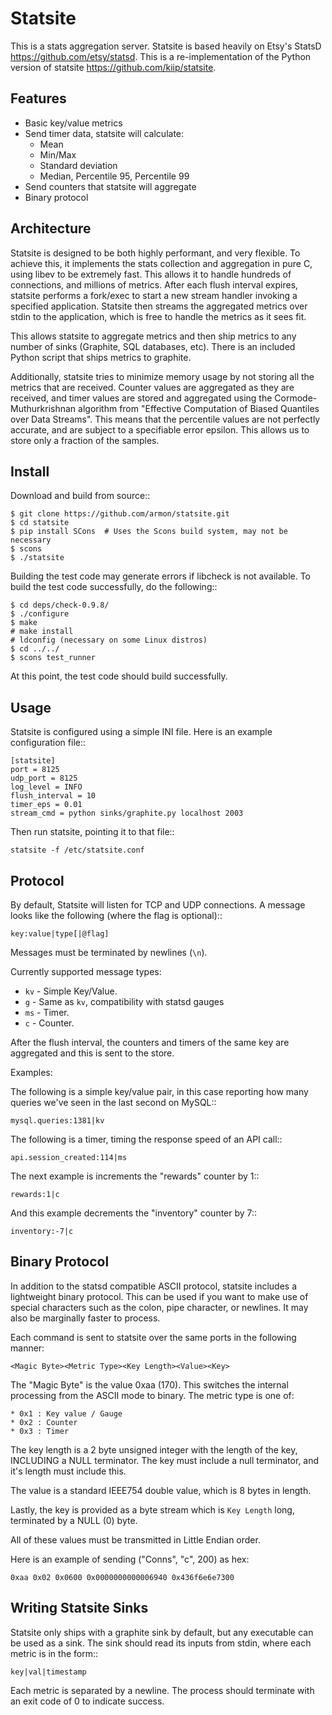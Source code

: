 Statsite
========

This is a stats aggregation server. Statsite is based heavily
on Etsy's StatsD <https://github.com/etsy/statsd>. This is
a re-implementation of the Python version of statsite
<https://github.com/kiip/statsite>.

Features
--------

* Basic key/value metrics
* Send timer data, statsite will calculate:
  - Mean
  - Min/Max
  - Standard deviation
  - Median, Percentile 95, Percentile 99
* Send counters that statsite will aggregate
* Binary protocol


Architecture
-------------

Statsite is designed to be both highly performant,
and very flexible. To achieve this, it implements the stats
collection and aggregation in pure C, using libev to be
extremely fast. This allows it to handle hundreds of connections,
and millions of metrics. After each flush interval expires,
statsite performs a fork/exec to start a new stream handler
invoking a specified application. Statsite then streams the
aggregated metrics over stdin to the application, which is
free to handle the metrics as it sees fit.

This allows statsite to aggregate metrics and then ship metrics
to any number of sinks (Graphite, SQL databases, etc). There
is an included Python script that ships metrics to graphite.

Additionally, statsite tries to minimize memory usage by not
storing all the metrics that are received. Counter values are
aggregated as they are received, and timer values are stored
and aggregated using the Cormode-Muthurkrishnan algorithm from
"Effective Computation of Biased Quantiles over Data Streams".
This means that the percentile values are not perfectly accurate,
and are subject to a specifiable error epsilon. This allows us to
store only a fraction of the samples.

Install
-------

Download and build from source::

    $ git clone https://github.com/armon/statsite.git
    $ cd statsite
    $ pip install SCons  # Uses the Scons build system, may not be necessary
    $ scons
    $ ./statsite

Building the test code may generate errors if libcheck is not available.
To build the test code successfully, do the following::

    $ cd deps/check-0.9.8/
    $ ./configure
    $ make
    # make install
    # ldconfig (necessary on some Linux distros)
    $ cd ../../
    $ scons test_runner

At this point, the test code should build successfully.

Usage
-----

Statsite is configured using a simple INI file.
Here is an example configuration file::

    [statsite]
    port = 8125
    udp_port = 8125
    log_level = INFO
    flush_interval = 10
    timer_eps = 0.01
    stream_cmd = python sinks/graphite.py localhost 2003

Then run statsite, pointing it to that file::

    statsite -f /etc/statsite.conf

Protocol
--------

By default, Statsite will listen for TCP and UDP connections. A message
looks like the following (where the flag is optional)::

    key:value|type[|@flag]

Messages must be terminated by newlines (`\n`).

Currently supported message types:

* `kv` - Simple Key/Value.
* `g`  - Same as `kv`, compatibility with statsd gauges
* `ms` - Timer.
* `c` - Counter.

After the flush interval, the counters and timers of the same key are
aggregated and this is sent to the store.

Examples:

The following is a simple key/value pair, in this case reporting how many
queries we've seen in the last second on MySQL::

    mysql.queries:1381|kv

The following is a timer, timing the response speed of an API call::

    api.session_created:114|ms

The next example is increments the "rewards" counter by 1::

    rewards:1|c

And this example decrements the "inventory" counter by 7::

    inventory:-7|c


Binary Protocol
---------------

In addition to the statsd compatible ASCII protocol, statsite includes
a lightweight binary protocol. This can be used if you want to make use
of special characters such as the colon, pipe character, or newlines. It
may also be marginally faster to process.

Each command is sent to statsite over the same ports in the following manner:

    <Magic Byte><Metric Type><Key Length><Value><Key>

The "Magic Byte" is the value 0xaa (170). This switches the internal
processing from the ASCII mode to binary. The metric type is one of:

    * 0x1 : Key value / Gauge
    * 0x2 : Counter
    * 0x3 : Timer

The key length is a 2 byte unsigned integer with the length of the
key, INCLUDING a NULL terminator. The key must include a null terminator,
and it's length must include this.

The value is a standard IEEE754 double value, which is 8 bytes in length.

Lastly, the key is provided as a byte stream which is `Key Length` long,
terminated by a NULL (0) byte.

All of these values must be transmitted in Little Endian order.

Here is an example of sending ("Conns", "c", 200) as hex:

    0xaa 0x02 0x0600 0x0000000000006940 0x436f6e6e7300


Writing Statsite Sinks
---------------------

Statsite only ships with a graphite sink by default, but any executable
can be used as a sink. The sink should read its inputs from stdin, where
each metric is in the form::

    key|val|timestamp

Each metric is separated by a newline. The process should terminate with
an exit code of 0 to indicate success.


